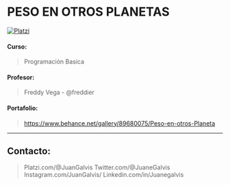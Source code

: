 # PESO EN OTROS PLANETAS
[![Platzi](https://endeavor.org.co/wp-content/uploads/2019/09/logo-platzi-1.png "Platzi")](https://endeavor.org.co/wp-content/uploads/2019/09/logo-platzi-1.png "Platzi")

#### Curso: 
> Programación Basica

#### Profesor: 
> Freddy Vega - @freddier

#### Portafolio:

> https://www.behance.net/gallery/89680075/Peso-en-otros-Planeta

------------


## Contacto: 
> Platzi.com/@JuanGalvis
> Twitter.com/@JuaneGalvis
> Instagram.com/JuanGalvis/
> Linkedin.com/in/Juanegalvis